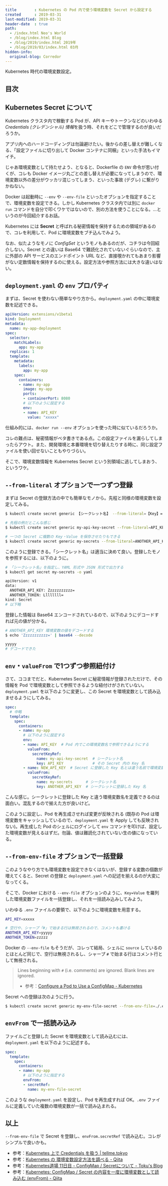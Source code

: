 ```yaml
---
title        : Kubernetes の Pod 内で使う環境変数を Secret から設定する
created      : 2019-03-31
last-modified: 2019-03-31
header-date  : true
path:
  - /index.html Neo's World
  - /blog/index.html Blog
  - /blog/2019/index.html 2019年
  - /blog/2019/03/index.html 03月
hidden-info:
  original-blog: Corredor
---
```


Kubernetes 時代の環境変数設定。

## 目次

## Kubernetes Secret について

Kubernetes クラスタ内で稼動する Pod が、API キーやトークンなどのいわゆる *Credentials (クレデンシャル) 情報*を扱う時、それをどこで管理するのが良いだろうか。

アプリ内へのハードコーディングは勿論避けたい。後からの差し替えが難しくなる、「設定ファイルに切り出して Docker コンテナに同梱」といった手法もイマイチ。

じゃあ環境変数として持たせよう、となると、Dockerfile の `ENV` 命令が思い付くが、コレも Docker イメージ丸ごとの差し替えが必要になってしまうので、環境変数以外の差分がウッカリ混じってしまう、といった事故 (デグレ) に繋がりかねない。

Docker は起動時に `--env` や `--env-file` といったオプションを指定することで、環境変数を設定できる。しかし Kubernetes クラスタ内では別に `docker run` コマンドを自分で叩くワケではないので、別の方法を使うことになる。…というのが今回紹介するお話。

Kubernetes には **Secret** と呼ばれる秘密情報を保持するための領域があるので、コレを利用して、Pod に環境変数をブチ込んでみよう。

なお、似たようなモノに *ConfigSet* というモノもあるのだが、コチラは今回紹介しない。Secret との違いは Base64 で難読化されていないぐらいなので、主に外部の API サービスのエンドポイント URL など、直接覗かれてもあまり影響がない定数情報を保持するのに使える。設定方法や参照方法には大きな違いはない。

## `deployment.yaml` の `env` プロパティ

まずは、Secret を使わない簡単なやり方から。`deployment.yaml` の中に環境変数を記述できる。

```yaml
apiVersion: extensions/v1beta1
kind: Deployment
metadata:
  name: my-app-deployment
spec:
  selector:
    matchLabels:
      app: my-app
  replicas: 1
  template:
    metadata:
      labels:
        app: my-app
    spec:
      containers:
      - name: my-app
        image: my-app
        ports:
        - containerPort: 8080
        # 以下のように設定する
        env:
        - name: API_KEY
          value: "xxxxx"
```

仕組み的には、`docker run --env` オプションを使った時に似ているだろうか。

コレの難点は、秘密情報がベタ書きである点。この設定ファイルを漏らしてしまったらアウト。また、開発環境と本番環境を切り替えたりする時に、同じ設定ファイルを使い回せないこともやりづらい。

そこで、環境変数情報を Kubernetes Secret という別領域に逃してしまおう、というワケ。

## `--from-literal` オプションで一つずつ登録

まずは Secret の登録方法の中でも簡単なモノから。先程と同様の環境変数を設定してみる。

```bash
$ kubectl create secret generic 【シークレット名】 --from-literal=【Key】=【Value】

# 先程の例だとこんな感じ
$ kubectl create secret generic my-api-key-secret --from-literal=API_KEY=xxxxx

# 一つの Secret に複数の Key・Value を保存させたりもできる
$ kubectl create secret generic my-secrets --from-literal=ANOTHER_API_KEY=yyyyy --from-literal=ANOTHER_TOKEN=zzzzz
```

このように登録できる。「シークレット名」は適当に決めて良い。登録したモノを参照するには、以下のように。

```bash
# 「シークレット名」を指定し、YAML 形式や JSON 形式で出力する
$ kubectl get secret my-secrets -o yaml

apiVersion: v1
data:
  ANOTHER_API_KEY: Zzzzzzzzzzz=
  ANOTHER_TOKEN: Llllllll=
kind: Secret
# 以下略
```

登録した情報は Base64 エンコードされているので、以下のようにデコードすれば元の値が分かる。

```bash
# ANOTHER_API_KEY 環境変数の値をデコードする
$ echo 'Zzzzzzzzzzz=' | base64 --decode

yyyyy
# デコードできた
```

## `env`・`valueFrom` で1つずつ参照紐付け

さて、ココまでだと、Kubernetes Secret に秘密情報が登録されただけで、その情報を Pod で環境変数として参照できるような紐付けがされていない。`deployment.yaml` を以下のように変更し、この Secret を環境変数として読み込ませるようにしてみる。

```yaml
spec:
  # 中略
  template:
    spec:
      containers:
      - name: my-app
        # 以下のように設定する
        env:
        - name: API_KEY  # Pod 内でこの環境変数名で参照できるようにする
          valueFrom:
            secretKeyRef:
              name: my-api-key-secret  # シークレット名
              key: API_KEY             # その Secret 内の Key 名
        - name: NEW_API_KEY  # Secret に登録した Key 名とは違う名前で環境変数を設定したりもできる
          valueFrom:
            secretKeyRef:
              name: my-secrets      # シークレット名
              key: ANOTHER_API_KEY  # シークレットに登録した Key 名
```

こんな感じ。シークレットに登録した Key と違う環境変数名を定義できるのは面白い。混乱するので揃えた方が良いけど。

このように設定し、Pod を再生成させれば変更が反映される (既存の Pod は環境変数をキャッシュしているので、`deployment.yaml` を Apply しても反映されない)。再生成した Pod のシェルにログインして `env` コマンドを叩けば、設定した環境変数が見えるはずだ。勿論、値は難読化されていない生の値になっている。

## `--from-env-file` オプションで一括登録

このようなやり方でも環境変数を設定できなくはないが、登録する変数の個数が増えてくると、Secret の登録と `deployment.yaml` への記述を揃えるのが大変になってくる。

そこで、Docker における `--env-file` オプションのように、`Key=Value` を羅列した環境変数ファイルを一括登録し、それを一括読み込みしてみよう。

いわゆる `.env` ファイルの要領で、以下のように環境変数を用意する。

```bash
API_KEY=xxxxx

# 空行や、シャープ「#」で始まる行は無視されるので、コメントも書ける
ANOTHER_API_KEY=yyyyy
ANOTHER_TOKEN=zzzzz
```

Docker の `--env-file` もそうだが、コレって結局、シェルに `source` しているのとほとんど同じで、空行は無視されるし、シャープ `#` で始まる行はコメント行として無視される。

> Lines beginning with `#` (i.e. comments) are ignored. Blank lines are ignored.
> 
> - 参考：[Configure a Pod to Use a ConfigMap - Kubernetes](https://kubernetes.io/docs/tasks/configure-pod-container/configure-pod-configmap/#create-configmaps-from-files)

Secret への登録は次のように行う。

```bash
$ kubectl create secret generic my-env-file-secret --from-env-file=./.env
```

## `envFrom` で一括読み込み

ファイルごと登録した Secret を環境変数として読み込むには、`deployment.yaml` を以下のように記述する。

```yaml
spec:
  template:
    spec:
      containers:
      - name: my-app
        # 以下のように指定する
        envFrom:
        - secretRef:
          name: my-env-file-secret
```

このような `deployment.yaml` を設定し、Pod を再生成すれば OK。`.env` ファイルに定義していた複数の環境変数が一括で読み込まれる。

## 以上

`--from-env-file` で Secret を登録し、`envFrom.secretRef` で読み込む。コレがシンプルで良いかも。

- 参考：[Kubernetes 上で Credentials を扱う | tellme.tokyo](https://tellme.tokyo/post/2018/08/07/kubernetes-configmaps-secrets/)
- 参考：[Kubernetes の 環境変数設定方法を調べる - Qiita](https://qiita.com/toshihirock/items/40b61c5632fa062f25af)
- 参考：[Kubernetes道場 11日目 - ConfigMap / Secretについて - Toku's Blog](https://cstoku.io/posts/2018/k8sdojo-11/)
- 参考：[Kubernetes: ConfigMap / Secret の内容を一度に環境変数として読み込む (envFrom) - Qiita](https://qiita.com/tkusumi/items/cf7b096972bfa2810800)
